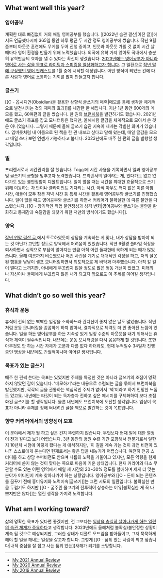 
## What went well this year?

### 영어공부

계획한 대로 빠짐없이 거의 매일 영어공부를 했습니다. [[2022년 습관 결산|이전 글]]에서도 언급했다시피 365일 동안 하루 평균 두 시간 정도 영어공부에 썼습니다. 작년 9월쯤부터 아웃풋 훈련에도 무게를 두어 진행 중이고, 인풋과 아웃풋 가릴 것 없이 시간 날 때마다 영어 환경을 만들기 위해 노력했습니다. 외국에 유학 가지 않아도 국내에서 충분히 유학만큼의 효과를 낼 수 있다는 확신이 생겼습니다. <u>2023년에는 영어공부가 아니라 영어로 사는 삶을 목표로 라이팅과 스피킹을 일상화하고자 합니다</u>. 그 일환으로 [작년 말에 구상했던 영어 팟캐스트](https://slowdive14.tistory.com/1299736)를 1월 중에 시작할 예정입니다. 어떤 방식이 되었든 간에 다른 사람과 영어로 소통하는 기회를 많이 만들고자 합니다.

### 글쓰기

[[O - 옵시디언(Obsidian)을 활용한 상향식 글쓰기의 매력|메모를 통해 생각을 체계적으로 발전시키는 것의 재미와 효과]]를 체감한 한 해입니다. 지난 1년 동안 600개의 메모를 했고, 60여편의 글을 썼습니다. 한 권의 [브런치북](https://brunch.co.kr/brunchbook/memo)을 발간하기도 했습니다. 2021년에도 글쓰기 목표를 잡고 모니터링은 했지만, 올해처럼 글감을 체계적으로 모아서 쓴 것은 아니었습니다. 그렇기 때문에 올해 글쓰기 습관 지속이 제게는 각별한 의미가 있습니다. 입버릇처럼 내 이름으로 된 책을 한 권 내보고 싶다고 말해 왔는데, 매일 글감을 모으고 매일 쓰다 보면 언젠가 가능하다고 봅니다. 2023년에도 매주 한 편의 글을 발행할 생각입니다.

### 일

프리랜서로서 시간관리를 잘 했습니다. Toggl에 시간 사용을 기록하면서 일과 영어공부 및 글쓰기의 균형을 맞추고자 노력했습니다. 프리랜서의 일이라는 게, 있다가도 없고 없다가도 있는 불안정함이 디폴트입니다. 일이 많을 때는 시간을 최대한 효율적으로 쓰기 위해 이동하는 차 안이나 클라이언트 기다리는 시간, 아직 아무도 깨지 않은 이른 아침 시간, 애들이 모두 잠든 저녁 시간 등 틈새 시간을 활용해 영어공부와 글쓰기를 진행했습니다. 일이 없을 때도 영어공부와 글쓰기를 하면서 커리어가 불확실한 데 따른 불안을 다스렸습니다. [[O - 장기적인 직업 불안정성과 성격 변화|영어공부와 글쓰기는 불안을 완화하고 통제감과 숙달감을 되찾기 위한 저만의 방식이기도 했습니다]].

### 양육

[작년 연말 결산 글 ](https://slowdive14.tistory.com/1299747)에서 토로하였듯이 상담을 계속하는 게 맞나, 내가 상담을 받아야 되는 것 아닌가 고민할 정도로 양육에서 어려움이 있었습니다. 작년 6월경 풀타임 직장을 퇴사하면서 심적으로 부담이 많아지는 만큼 아직 어린 둘째한테 욱하게 되는 때가 많았습니다. 올해 여름까지 비슷했으나 어떤 사건을 계기로 대대적인 각성을 하고, 저의 잘못된 행동을 낱낱이 셀프 모니터링하면서 의도적으로 제 바닥과 마주했습니다. 아직 갈 길이 멀다고 느끼지만, 아내에게 부끄럽지 않을 정도로 많은 행동 개선이 있었고, 미래의 나 자신이나 둘째에게 부끄럽지 않은 내가 되고자 앞으로도 이 추세를 이어갈 생각입니다.

## What didn’t go so well this year?

### 휴식과 운동

휴식이 전혀 없는 빡빡한 일정을 소화하느라 컨디션이 좋지 않은 날도 많았습니다. 작년처럼 운동 모니터링을 꼼꼼하게 하지 않아서, 결과적으로 체력도 더 안 좋아진 느낌이 있습니다. 일을 하든 영어공부를 하든 지속성 있게 일정 수준의 아웃풋을 내기 위해서는 휴식과 체력이 필수적입니다. 내년에는 운동 모니터링을 다시 꼼꼼하게 할 것입니다. 또한 아무것도 안 하는 시간 자체가 고문과 다름 없다 하더라도, 현재 누적일수 34일차 진행 중인 명상을 내년에도 간헐적이나마 이어갈 생각입니다.

### 목표가 있는 글쓰기

매주 한 편씩 쓴다는 목표는 있었지만 주제를 특정한 것은 아니라 글쓰기의 초점이 명확하지 않았던 감이 있습니다. '메모하기'라는 내용으로 수렴되는 글을 묶어서 브런치북을 발간했지만, 각각의 글을 관통하는 핵심적인 주제가 없어서 '책'이라고 하기 민망한 느낌도 있고요. 내년에는 타깃이 되는 독자층과 전하고 싶은 메시지를 구체화하여 보다 초점화된 글쓰기를 할 생각입니다. 물론 내년에도 브런치북에 도전할 생각입니다. 입상이 목표가 아니라 주제를 정해 써내려간 글을 책으로 발간하는 것이 목표입니다.

### 향후 커리어에서의 방향성이 모호

이 분야에서 제가 뭘 하고 싶은 건지 뚜렷하지 않습니다. 무엇보다 현재 일에 대한 열정이 전과 같다고 보기 어렵습니다. 3년 동안의 병원 수련 기간 포함해서 전문가로서 일한 지 10년차 시점에 이렇게 됐다는 게 애석하지만, '이 길을 계속 가는 것이 과연 비전이 있나?' 스스로에게 묻는다면 현재로서는 좋은 답을 내놓기가 어렵습니다. 여전히 전공 스터디를 하고 상담 수퍼비전도 받으며 나름의 노력을 기울이고 있지만, 모든 역량을 현재 커리어에 쏟지 않는 것이 맞다는 쪽으로 마음이 기운 상태입니다. 현재 커리어와 다소 무관할 수도 있는 어떤 영역에서 매일 제 시간의 20~30% 정도를 할애하며 제게 더 맞는 분야가 어디인지 계속 찾아나가야 하는 상황입니다. 영어공부와 [[O - 돈이 되는 콘텐츠를 꿈꾸기 전에 흥미유지와 노력지속|글쓰기]]는 그런 시도의 일환입니다. 불확실한 만큼 두렵기도 하지만 [[O - 굶주린 물고기의 전투력이 상승하는 이유|불확실한 게 꼭 나쁘지만은 않다]]는 열린 생각을 가지려 노력합니다. 

## What am I working toward?

삶의 명확한 목표가 있다면 좋겠지만, 전 그보다는 [일상을 충실히 살아나가게 하는 일련의 습관 체계가 중요하다](https://slowdive14.tistory.com/1299487)고 생각합니다. 2023년에도 올해처럼 불확실/불안정한 상황이 계속 될 것으로 예상되지만, 그러한 상태가 디폴트 모드임을 받아들이고, 그저 묵묵하게 해야 할 일을 해내는 일상을 살고자 합니다. 그렇게 [[O - 품위 있는 사람이 되고 싶습니다|내적 중심을 잘 잡고 사는 품위 있는]]새해가 되기를 소망합니다.

---

- [My 2021 Annual Review](https://slowdive14.tistory.com/1299747)
- [My 2020 Annual Review](https://slowdive14.tistory.com/1299498)
- [My 2019 Annual Review](https://slowdive14.tistory.com/1299107)



